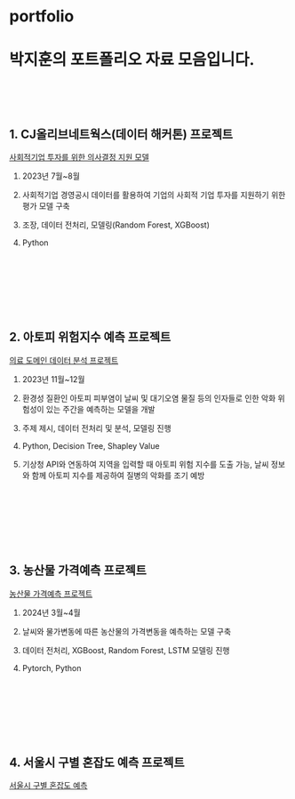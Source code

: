 # portfolio

# 박지훈의 포트폴리오 자료 모음입니다.
<br/> <br/> <br/>
## 1. CJ올리브네트웍스(데이터 해커톤) 프로젝트 <br/>
[사회적기업 투자를 위한 의사결정 지원 모델](https://github.com/qkrwlgns99/portf/tree/main/%EC%82%AC%ED%9A%8C%EC%A0%81%EA%B8%B0%EC%97%85%20%ED%88%AC%EC%9E%90%EB%A5%BC%20%EC%9C%84%ED%95%9C%20%EC%9D%98%EC%82%AC%EA%B2%B0%EC%A0%95%20%EC%A7%80%EC%9B%90%20%EB%AA%A8%EB%8D%B8)
1) 2023년 7월~8월
2) 사회적기업 경영공시 데이터를 활용하여 기업의 사회적 기업 투자를 지원하기 위한 평가 모델 구축
3) 조장, 데이터 전처리, 모델링(Random Forest, XGBoost)
4) Python

   <br/> <br/> <br/> <br/> <br/> <br/>
## 2. 아토피 위험지수 예측 프로젝트
[의료 도메인 데이터 분석 프로젝트](https://github.com/qkrwlgns99/portf/tree/main/%EC%9D%98%EB%A3%8C%20%EB%8F%84%EB%A9%94%EC%9D%B8%20%EB%8D%B0%EC%9D%B4%ED%84%B0%20%EB%B6%84%EC%84%9D%20%ED%94%84%EB%A1%9C%EC%A0%9D%ED%8A%B8)
1) 2023년 11월~12월
2) 환경성 질환인 아토피 피부염이 날씨 및 대기오염 물질 등의 인자들로 인한 악화 위험성이 있는 주간을 예측하는 모델을 개발
3) 주제 제시, 데이터 전처리 및 분석, 모델링 진행
4) Python, Decision Tree, Shapley Value
5) 기상청 API와 연동하여 지역을 입력할 때 아토피 위험 지수를 도출 가능, 날씨 정보와 함께 아토피 지수를 제공하여 질병의 악화를 조기 예방

   <br/> <br/> <br/> <br/> <br/> <br/>
   
## 3. 농산물 가격예측 프로젝트
[농산물 가격예측 프로젝트](https://github.com/qkrwlgns99/portf/tree/main/%EB%86%8D%EC%82%B0%EB%AC%BC%20%EA%B0%80%EA%B2%A9%20%EC%98%88%EC%B8%A1%20%ED%94%84%EB%A1%9C%EC%A0%9D%ED%8A%B8)
1) 2024년 3월~4월
2) 날씨와 물가변동에 따른 농산물의 가격변동을 예측하는 모델 구축
3) 데이터 전처리, XGBoost, Random Forest, LSTM  모델링 진행
4) Pytorch, Python

    <br/> <br/> <br/> <br/> <br/> <br/>
## 4. 서울시 구별 혼잡도 예측 프로젝트
[서울시 구별 혼잡도 예측](https://github.com/qkrwlgns99/portf/tree/main/%EC%84%9C%EC%9A%B8%EC%8B%9C%20%EA%B5%AC%EB%B3%84%20%ED%98%BC%EC%9E%A1%EB%8F%84%20%EC%98%88%EC%B8%A1)
